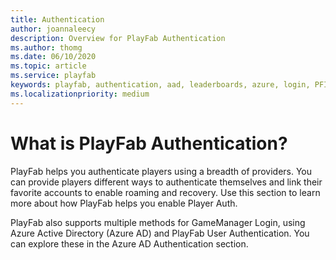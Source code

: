 ```yaml
---
title: Authentication
author: joannaleecy
description: Overview for PlayFab Authentication
ms.author: thomg
ms.date: 06/10/2020
ms.topic: article
ms.service: playfab
keywords: playfab, authentication, aad, leaderboards, azure, login, PFID, PlayFabID
ms.localizationpriority: medium
---
```

# What is PlayFab Authentication? 

PlayFab helps you authenticate players using a breadth of providers. You can provide players different ways to authenticate themselves and link their favorite accounts to enable roaming and recovery. Use this section to learn more about how PlayFab helps you enable Player Auth.

PlayFab also supports multiple methods for GameManager Login, using Azure Active Directory (Azure AD) and PlayFab User Authentication. You can explore these in the Azure AD Authentication section.
